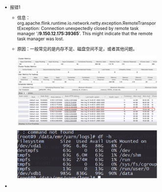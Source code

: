 - 报错1

  - 信息：org.apache.flink.runtime.io.network.netty.exception.RemoteTransportException: Connection unexpectedly closed by remote task manager '/**9.150.12.175:39365**'. This might indicate that the remote task manager was lost.
    

  - 原因：一般常见的是内存不足、磁盘空间不足，或者其他问题。 

    ![img](assets/20200810172724805.png)

    ![img](assets/2020081017353975.png) 

    

- 